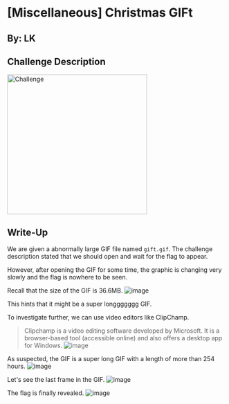 # [Miscellaneous] Christmas GIFt

## By: LK
## Challenge Description
<img width="323" alt="Challenge" src="https://github.com/user-attachments/assets/a3a3517e-33a0-4595-827c-268853024352">

## Write-Up
We are given a abnormally large GIF file named `gift.gif`. The challenge description stated that we should open and wait for the flag to appear.

However, after opening the GIF for some time, the graphic is changing very slowly and the flag is nowhere to be seen.

Recall that the size of the GIF is 36.6MB. 
![image](https://github.com/user-attachments/assets/5816cac7-b0b7-4afb-a15e-9b821b53f57c)

This hints that it might be a super longgggggg GIF.

To investigate further, we can use video editors like ClipChamp.
>Clipchamp is a video editing software developed by Microsoft. It is a browser-based tool (accessible online) and also offers a desktop app for Windows.
![image](https://github.com/user-attachments/assets/526d85f6-e542-4cc0-b5c9-f8f68997ac3a)

As suspected, the GIF is a super long GIF with a length of more than 254 hours.
![image](https://github.com/user-attachments/assets/9eefe4d2-ea14-4f80-b246-69eac71c557a)

Let's see the last frame in the GIF.
![image](https://github.com/user-attachments/assets/299bdc98-d99c-4af1-b50b-6a0efdc8dc66)

The flag is finally revealed.
![image](https://github.com/user-attachments/assets/80beac77-7b01-433f-ba9c-6dcfc4244d84)
